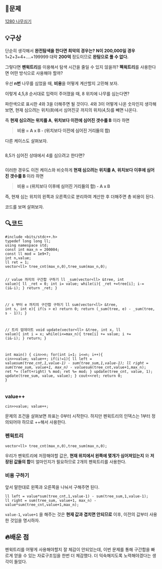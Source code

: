 <h2 id="📖문제">📖문제</h2>
<p><a href="https://www.acmicpc.net/problem/1280">1280 나무심기</a>
<img alt="" src="https://velog.velcdn.com/images/gmltn9233/post/1e5ed4bd-5168-41e9-a3a3-57324e856d66/image.png" /></p>
<h2 id="💡구상">💡구상</h2>
<p>단순히 생각해서 <strong>완전탐색을 한다면 최악의 경우는?</strong>
<strong>N이 200,000일 경우</strong> 1+2+3+4+....+199999 대략 <strong>200억</strong> 정도이므로 <strong>완탐으로 풀 수 없다.</strong></p>
<p>그렇다면 <strong>펜윅트리</strong>를 이용해서 탐색 시간을 줄일 수 있지 않을까?
<strong>펙윅트리</strong>를 사용한다면 어떤 방식으로 사용해야 할까?</p>
<p>우선 <strong>n번</strong> 나무를 심었을 때, <strong>비용</strong>을 어떻게 계산할지 고민해 보자.
<img alt="" src="https://velog.velcdn.com/images/gmltn9233/post/da2f2a53-977d-47ac-ab5b-2237bf27f836/image.png" /></p>
<p>이렇게 4,5,8 순서대로 입력이 주어졌을 때, 8 위치에 나무를 심는다면?
<img alt="" src="https://velog.velcdn.com/images/gmltn9233/post/9224e1f3-7f23-4235-9ec5-748987ac2651/image.png" /></p>
<p>파란색으로 표시한 4와 3을 더해주면 될 것이다.
4와 3이 어떻게 나온 숫자인지 생각해보면, 현재 심으려는 위치(8)에서 심어진곳 까지의 위치(4,5)를 빼면 나온다.</p>
<p>즉 <strong>현재 심으려는 위치를 A</strong>, <strong>위치보다 이전에 심어진 갯수를 B</strong> 이라 하면 </p>
<blockquote>
<p><strong>비용 =  A x B - (위치보다 이전에 심어진 거리들의 합)</strong></p>
</blockquote>
<p>다른 케이스도 살펴보자.</p>
<p><img alt="" src="https://velog.velcdn.com/images/gmltn9233/post/ce480028-31b9-4bbb-ba59-f242ae5411bd/image.png" /></p>
<p>8,5가 심어진 상태에서 4를 심으려고 한다면?</p>
<p><img alt="" src="https://velog.velcdn.com/images/gmltn9233/post/7d7c59a8-4431-4b84-87b4-1953a5e35c85/image.png" /></p>
<p>이러한 경우도 이전 케이스와 비슷하게
<strong>현재 심으려는 위치를 A</strong>, <strong>위치보다 이후에 심어진 갯수를 B</strong> 이라 하면</p>
<blockquote>
<p><strong>비용 = (위치보다 이후에 심어진 거리들의 합) - A x B</strong></p>
</blockquote>
<p>즉, 현재 심는 위치의 왼쪽과 오른쪽으로 분리하여 계산한 후 더해주면 총 비용이 된다.</p>
<p>코드를 보며 살펴보자.</p>
<h2 id="🔍코드">🔍코드</h2>
<pre><code class="language-c">#include &lt;bits/stdc++.h&gt;
typedef long long ll;
using namespace std;
const int max_n = 200004;
const ll mod = 1e9+7;
int n,value;
ll ret = 1;
vector&lt;ll&gt; tree_cnt(max_n,0),tree_sum(max_n,0);

// value 까지의 구간합 구하기 
ll _sum(vector&lt;ll&gt; &amp;tree, int value){
    ll _ret = 0;
    int i= value;
    while(i){
        _ret +=tree[i];
        i-= (i&amp;-i);
    }
    return _ret;
}

// s 부터 e 까지의 구간합 구하기 
ll sum(vector&lt;ll&gt; &amp;tree, int s, int e){
    if(s &gt; e) return 0; 
    return (_sum(tree, e) - _sum(tree, s - 1)); 
}

// 트리 업데이트 
void update(vector&lt;ll&gt; &amp;tree, int x, ll value){
    int i = x;
    while(i&lt;=max_n){
        tree[i] += value;
        i += (i&amp;-i);
    }
    return;
}

int main() {
    cin&gt;&gt;n;
    for(int i=1; i&lt;=n; i++){
        cin&gt;&gt;value; value++;
        if(i!=1){
            ll left = value*sum(tree_cnt,1,value-1) - sum(tree_sum,1,value-1);
            ll right = sum(tree_sum, value+1, max_n) - value*sum(tree_cnt,value+1,max_n);
            ret *= (left+right) % mod;
            ret %= mod;
        }
        update(tree_cnt, value, 1);
        update(tree_sum, value, value);
    }
    cout&lt;&lt;ret;
    return 0;
}</code></pre>
<h3 id="value">value++</h3>
<pre><code class="language-c">cin&gt;&gt;value; value++;</code></pre>
<p>문제의 조건을 살펴보면 좌표는 0부터 시작한다. 하지만 펜윅트리의 인덱스는 1부터 정의되어야 하므로 ++해서 사용한다.</p>
<h3 id="펜윅트리">펜윅트리</h3>
<pre><code class="language-c">vector&lt;ll&gt; tree_cnt(max_n,0),tree_sum(max_n,0);</code></pre>
<p>우리가 펜윅트리에 저장해야할 값은, <strong>현재 위치에서 왼쪽에 몇개가 심어져있는지</strong> 와 <strong>저장된 값들의 합</strong>이 얼마인지가 필요하므로 2개의 펜윅트리를 사용한다.  </p>
<h3 id="비용-구하기">비용 구하기</h3>
<p>앞서 말한대로 왼쪽과 오른쪽을 나눠서 구해주면 된다.</p>
<pre><code class="language-c">ll left = value*sum(tree_cnt,1,value-1) - sum(tree_sum,1,value-1);
ll right = sum(tree_sum, value+1, max_n) - value*sum(tree_cnt,value+1,max_n);</code></pre>
<p><code>value-1</code>, <code>value+1</code> 을 해주는 것은 <strong>현재 값과 겹치면 안되므로</strong> 이후, 이전의 값부터 사용한 것임을 명시하자.</p>
<h2 id="🔥배운-점">🔥배운 점</h2>
<p>펜윅트리를 어떻게 사용해야할지 잘 체감이 안되었는데, 이번 문제를 통해 구간합을 빠르게 얻을 수 있는 자료구조임을 한번 더 체감했다. 더 익숙해지도록 노력해야겠다는 생각이 들었다.</p>